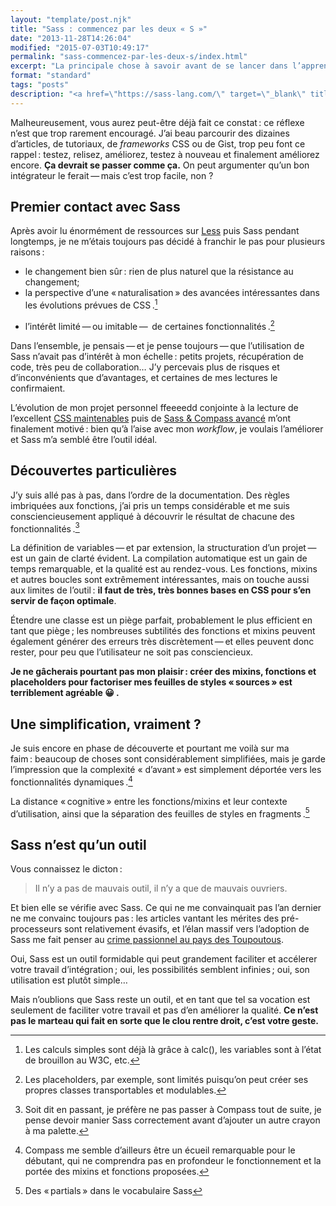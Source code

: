 ```yaml
---
layout: "template/post.njk"
title: "Sass : commencez par les deux « S »"
date: "2013-11-28T14:26:04"
modified: "2015-07-03T10:49:17"
permalink: "sass-commencez-par-les-deux-s/index.html"
excerpt: "La principale chose à savoir avant de se lancer dans l’apprentissage de Sass, c’est qu’il faut en premier lieu maîtriser les CSS. Les pièges sont multiples, et même Indiana Jones se ferait avoir&nbsp;!"
format: "standard"
tags: "posts"
description: "<a href=\"https://sass-lang.com/\" target=\"_blank\" title=\"Le site du pré-processeur Sass (nouvelle fenêtre)\">Sass</a> est super&thinsp;:&nbsp;il donne une dimension dynamique à un langage déclaratif. Premier piège&nbsp;! <abbr lang=\"en\" title=\"Cascading StyleSheet\">CSS</abbr> reste un langage déclaratif, avec ou sans pré-processeur&thinsp;:&nbsp;ça signifie que seul le fichier CSS de sortie est important&thinsp;&mdash;&thinsp;et par conséquent, qu’<strong>il faut systématiquement le vérifier</strong>."
---
```

Malheureusement, vous aurez peut-être déjà fait ce constat&thinsp;:&nbsp;ce réflexe n’est que trop rarement encouragé. J’ai beau parcourir des dizaines d’articles, de tutoriaux, de _frameworks_ CSS ou de Gist, trop peu font ce rappel&thinsp;:&nbsp;testez, relisez, améliorez, testez à nouveau et finalement améliorez encore. **Ça devrait se passer comme ça.** On peut argumenter qu’un bon intégrateur le ferait&thinsp;—&thinsp;mais c’est trop facile, non&nbsp;?

## Premier contact avec Sass

Après avoir lu énormément de ressources sur [Less](https://lesscss.org/ "Site du pré-processeur Less (nouvelle fenêtre)") puis Sass pendant longtemps, je ne m’étais toujours pas décidé à franchir le pas pour plusieurs raisons&thinsp;:

* le changement bien sûr&thinsp;:&nbsp;rien de plus naturel que la résistance au changement;
* la perspective d’une «&thinsp;naturalisation&thinsp;» des avancées intéressantes dans les évolutions prévues de CSS&thinsp;.[^1]

[^1]: Les calculs simples sont déjà là grâce à calc(), les variables sont à l’état de brouillon au W3C, etc.


* l’intérêt limité&thinsp;—&thinsp;ou imitable&thinsp;—&thinsp; de certaines fonctionnalités&thinsp;.[^2]

[^2]: Les placeholders, par exemple, sont limités puisqu’on peut créer ses propres classes transportables et modulables.



Dans l’ensemble, je pensais&thinsp;—&thinsp;et je pense toujours&thinsp;—&thinsp;que l’utilisation de Sass n’avait pas d’intérêt à mon échelle&thinsp;:&nbsp;petits projets, récupération de code, très peu de collaboration… J’y percevais plus de risques et d’inconvénients que d’avantages, et certaines de mes lectures le confirmaient.

L’évolution de mon projet personnel ffeeeedd conjointe à la lecture de l’excellent [CSS maintenables](https://www.css-maintenables.fr/ "Le site du livre CSS maintenables (nouvelle fenêtre)") puis de [Sass & Compass avancé](https://www.ffoodd.fr/sass-compass-avance/ "Sass & Compass avancé") m’ont finalement motivé&thinsp;:&nbsp;bien qu’à l’aise avec mon _workflow_, je voulais l’améliorer et Sass m’a semblé être l’outil idéal.

## Découvertes particulières

J’y suis allé pas à pas, dans l’ordre de la documentation. Des règles imbriquées aux fonctions, j’ai pris un temps considérable et me suis consciencieusement appliqué à découvrir le résultat de chacune des fonctionnalités&thinsp;.[^3]

[^3]: Soit dit en passant, je préfère ne pas passer à Compass tout de suite, je pense devoir manier Sass correctement avant d’ajouter un autre crayon à ma palette.



La définition de variables&thinsp;—&thinsp;et par extension, la structuration d’un projet&thinsp;—&thinsp;est un gain de clarté évident. La compilation automatique est un gain de temps remarquable, et la qualité est au rendez-vous. Les fonctions, mixins et autres boucles sont extrêmement intéressantes, mais on touche aussi aux limites de l’outil&thinsp;:&nbsp;**il faut de très, très bonnes bases en CSS pour s’en servir de façon optimale**.

Étendre une classe est un piège parfait, probablement le plus efficient en tant que piège&thinsp;;&nbsp;les nombreuses subtilités des fonctions et mixins peuvent également générer des erreurs très discrètement&thinsp;—&thinsp;et elles peuvent donc rester, pour peu que l’utilisateur ne soit pas consciencieux.

**Je ne gâcherais pourtant pas mon plaisir&thinsp;:&nbsp;créer des mixins, fonctions et placeholders pour factoriser mes feuilles de styles «&thinsp;sources&thinsp;» est terriblement agréable 😀 .**

## Une simplification, vraiment ?

Je suis encore en phase de découverte et pourtant me voilà sur ma faim&thinsp;:&nbsp;beaucoup de choses sont considérablement simplifiées, mais je garde l’impression que la complexité «&nbsp;d’avant&thinsp;»&nbsp;est simplement déportée vers les fonctionnalités dynamiques&thinsp;.[^4]

[^4]: Compass me semble d’ailleurs être un écueil remarquable pour le débutant, qui ne comprendra pas en profondeur le fonctionnement et la portée des mixins et fonctions proposées.



La distance «&thinsp;cognitive&thinsp;» entre les fonctions/mixins et leur contexte d’utilisation, ainsi que la séparation des feuilles de styles en fragments&thinsp;.[^5]

[^5]: Des «&thinsp;partials&thinsp;» dans le vocabulaire Sass



## Sass n’est qu’un outil

Vous connaissez le dicton&thinsp;:

> Il n’y a pas de mauvais outil, il n’y a que de mauvais ouvriers.

Et bien elle se vérifie avec Sass. Ce qui ne me convainquait pas l’an dernier ne me convainc toujours pas&thinsp;:&nbsp;les articles vantant les mérites des pré-processeurs sont relativement évasifs, et l’élan massif vers l’adoption de Sass me fait penser au [crime passionnel au pays des Toupoutous](https://www.youtube.com/watch?v=I8Qu7_unkg4 "Voir la vidéo sur Youtube (nouvelle fenêtre)").

Oui, Sass est un outil formidable qui peut grandement faciliter et accélerer votre travail d’intégration&thinsp;;&nbsp;oui, les possibilités semblent infinies&thinsp;;&nbsp;oui, son utilisation est plutôt simple…

Mais n’oublions que Sass reste un outil, et en tant que tel sa vocation est seulement de faciliter votre travail et pas d’en améliorer la qualité. **Ce n’est pas le marteau qui fait en sorte que le clou rentre droit, c’est votre geste.**
